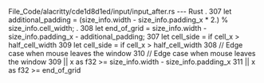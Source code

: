 File_Code/alacritty/cde1d8d1ed/input/input_after.rs --- Rust
  .                                                                                                                                                          307         let additional_padding = (size_info.width - size_info.padding_x * 2.) % size_info.cell_width;
  .                                                                                                                                                          308         let end_of_grid = size_info.width - size_info.padding_x - additional_padding;
307         let cell_side = if cell_x > half_cell_width                                                                                                      309         let cell_side = if cell_x > half_cell_width
308             // Edge case when mouse leaves the window                                                                                                    310             // Edge case when mouse leaves the window
309             || x as f32 >= size_info.width - size_info.padding_x                                                                                         311             || x as f32 >= end_of_grid

